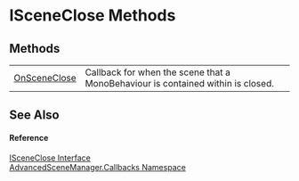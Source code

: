 # ISceneClose Methods




## Methods
<table>
<tr>
<td><a href="M_AdvancedSceneManager_Callbacks_ISceneClose_OnSceneClose">OnSceneClose</a></td>
<td>Callback for when the scene that a MonoBehaviour is contained within is closed.</td></tr>
</table>

## See Also


#### Reference
<a href="T_AdvancedSceneManager_Callbacks_ISceneClose">ISceneClose Interface</a>  
<a href="N_AdvancedSceneManager_Callbacks">AdvancedSceneManager.Callbacks Namespace</a>  
